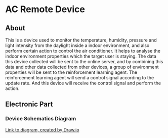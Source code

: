 # AC Remote Device

## About
This is a device used to monitor the temperature, humidity, pressure and light intensity from the daylight inside a indoor environment, and also perform certain action to control the air conditioner. It helps to analyse the indoor environment properties which the target user is staying. The data this device collected will be sent to the online server, and by combining this data and other data collected from other devices, a group of environment properties will be sent to the reinforcement learning agent. The reinforcement learning agent will send a control signal according to the update rate. And this device will receive the control signal and perform the action.

## Electronic Part
### Device Schematics Diagram
[Link to diagram, created by Draw.io](https://www.draw.io/#Aeddylau328%2Ffyp-artificial-intelligence-ac-control-device%2Fmaster%2FAC%20Remote%20Device%2FAC_Remote_Device_Electronic_Diagram)